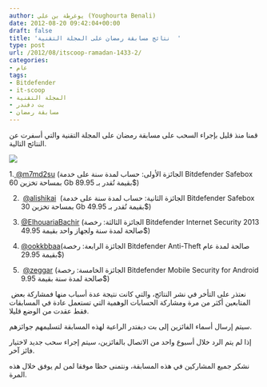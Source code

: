 ```yaml
---
author: يوغرطة بن علي (Youghourta Benali)
date: 2012-08-20 09:42:04+00:00
draft: false
title: 'نتائج مسابقة رمضان على المجلة التقنية  '
type: post
url: /2012/08/itscoop-ramadan-1433-2/
categories:
- عام
tags:
- Bitdefender
- it-scoop
- المجلة التقنية
- بت دفندر
- مسابقة رمضان
---
```


قمنا منذ قليل بإجراء السحب على مسابقة رمضان على المجلة التقنية والتي أسفرت عن النتائج التالية.


![](http://www.it-scoop.com/wp-content/uploads/2012/07/bitdefender_itscoop.png)



1.[ ‏@m7md2su](https://twitter.com/m7md2su) (الجائزة الأولى: حساب لمدة سنة على خدمة Bitdefender Safebox بمساحة تخزين 60 Gb بقيمة تُقدر بـ 89.95$)




2.  ‏[@alishikai](https://twitter.com/alishikai)  (الجائزة الثانية: حساب لمدة سنة على خدمة Bitdefender Safebox بمساحة تخزين 30 Gb بقيمة تُقدر بـ 49.95$)




3. ‏[@ElhouariaBachir](https://twitter.com/ElhouariaBachir) (الجائزة الثالثة: رخصة Bitdefender Internet Security 2013 صالحة لمدة سنة ولجهاز واحد بقيمة 49.95$)




4. ‏[@ookkbbaa](https://twitter.com/ookkbbaa)(الجائزة الرابعة: رخصة Bitdefender Anti-Theft صالحة لمدة عام بقيمة 29.95$)




5.  ‏[@zeggar](https://twitter.com/zeggar) (الجائزة الخامسة: رخصة Bitdefender Mobile Security for Android صالحة لمدة سنة بقيمة 9.95$)




 نعتذر على التأخر في نشر النتائج، والتي كانت نتيجة عدة أسباب منها فمشاركة بعض المتابعين أكثر من مرة ومشاركة الحسابات الوهمية التي تستعمل عادة في المسابقات فقط عقدت من الوضع قليلا.




سيتم إرسال أسماء الفائزين إلى بت ديفتدر الراعية لهذه المسابقة لتسليمهم جوائزهم.




إذا لم يتم الرد خلال أسبوع واحد من الاتصال بالفائزين، سيتم إجراء سحب جديد لاختيار فائز آخر.




نشكر جميع المشاركين في هذه المسابقة، ونتمنى حظا موفقا لمن لم يوفق خلال هذه المرة.
